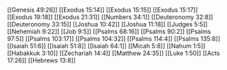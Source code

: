 [[Genesis 49:26]]
[[Exodus 15:14]]
[[Exodus 15:15]]
[[Exodus 15:17]]
[[Exodus 19:18]]
[[Exodus 21:31]]
[[Numbers 34:1]]
[[Deuteronomy 32:8]]
[[Deuteronomy 33:15]]
[[Joshua 10:42]]
[[Joshua 11:18]]
[[Judges 5:5]]
[[Nehemiah 9:22]]
[[Job 9:5]]
[[Psalms 68:16]]
[[Psalms 90:2]]
[[Psalms 97:5]]
[[Psalms 103:17]]
[[Psalms 104:32]]
[[Psalms 114:4]]
[[Psalms 135:8]]
[[Isaiah 51:6]]
[[Isaiah 51:8]]
[[Isaiah 64:1]]
[[Micah 5:8]]
[[Nahum 1:5]]
[[Habakkuk 3:10]]
[[Zechariah 14:4]]
[[Matthew 24:35]]
[[Luke 1:50]]
[[Acts 17:26]]
[[Hebrews 13:8]]
